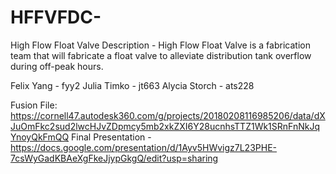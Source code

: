 # HFFVFDC-
High Flow Float Valve
Description - High Flow Float Valve is a fabrication team that will fabricate a float valve to alleviate distribution tank overflow during off-peak hours.

Felix Yang - fyy2
Julia Timko - jt663
Alycia Storch - ats228

Fusion File: https://cornell47.autodesk360.com/g/projects/20180208116985206/data/dXJuOmFkc2sud2lwcHJvZDpmcy5mb2xkZXI6Y28ucnhsTTZ1Wk1SRnFnNkJqYnoyQkFmQQ
Final Presentation - https://docs.google.com/presentation/d/1Ayv5HWvigz7L23PHE-7csWyGadKBAeXgFkeJjypGkgQ/edit?usp=sharing

